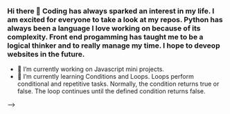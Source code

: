 ### Hi there 👋 Coding has always sparked an interest in my life. I am excited for everyone to take a look at my repos. Python has always been a language I love working on because of its complexity. Front end progamming has taught me to be a logical thinker and to really manage my time. I hope to deveop websites in the future.  




- 🔭 I’m currently working on Javascript mini projects.
- 🌱 I’m currently learning Conditions and Loops. Loops perform conditional and repetitive tasks. Normally, the condition returns true or false. The loop continues until the defined condition returns false.

-->
